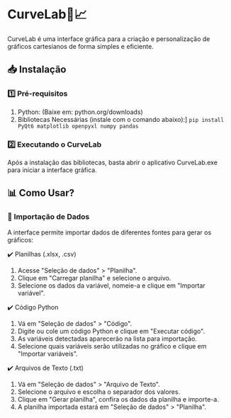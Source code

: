 # CurveLab🎨📈

CurveLab é uma interface gráfica para a criação e personalização de gráficos cartesianos de forma simples e eficiente.

## 📥 Instalação
### 1️⃣ Pré-requisitos
1. Python: (Baixe em: python.org/downloads)
2. Bibliotecas Necessárias (instale com o comando abaixo):]
  `pip install PyQt6 matplotlib openpyxl numpy pandas`

### 2️⃣ Executando o CurveLab
Após a instalação das bibliotecas, basta abrir o aplicativo CurveLab.exe para iniciar a interface gráfica.

## 📊 Como Usar?
### 🔹 Importação de Dados
A interface permite importar dados de diferentes fontes para gerar os gráficos:

✔️ Planilhas (.xlsx, .csv)
1. Acesse "Seleção de dados" > "Planilha".
2. Clique em "Carregar planilha" e selecione o arquivo.
3. Selecione os dados da variável, nomeie-a e clique em "Importar variável".

✔️ Código Python

1. Vá em "Seleção de dados" > "Código".
2. Digite ou cole um código Python e clique em "Executar código".
3. As variáveis detectadas aparecerão na lista para importação.
4. Selecione quais variáveis serão utilizadas no gráfico e clique em "Importar variáveis".

✔️ Arquivos de Texto (.txt)

1. Vá em "Seleção de dados" > "Arquivo de Texto".
2. Selecione o arquivo e escolha o separador dos valores.
3. Clique em "Gerar planilha", confira os dados da planilha e importe-a.
4. A planilha importada estará em "Seleção de dados" > "Planilha".




